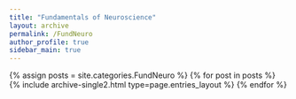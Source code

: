 ```yaml
---
title: "Fundamentals of Neuroscience"
layout: archive
permalink: /FundNeuro
author_profile: true
sidebar_main: true
---
```



{% assign posts = site.categories.FundNeuro %}
{% for post in posts %} {% include archive-single2.html type=page.entries_layout %} {% endfor %}
